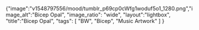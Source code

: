{"image":"v1548797556/mood/tumblr_p69cp0cWfg1woduf5o1_1280.png","image_alt":"Bicep Opal",
"image_ratio": "wide",
"layout":"lightbox",
"title":"Bicep Opal",
 "tags": [
  "BW",
  "Bicep",
  "Music Artwork"
 ]
}